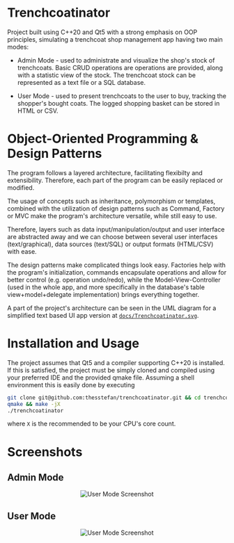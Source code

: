 # Trenchcoatinator

Project built using C++20 and Qt5 with a strong emphasis on OOP principles, simulating a trenchcoat shop management app having two main modes:

- Admin Mode - used to administrate and visualize the shop's stock of trenchcoats. Basic CRUD
operations are operations are provided, along with a statistic view of the stock. The trenchcoat
stock can be represented as a text file or a SQL database.

- User Mode - used to present trenchcoats to the user to buy, tracking the shopper's bought coats. 
The logged shopping basket can be stored in HTML or CSV.

# Object-Oriented Programming & Design Patterns
The program follows a layered architecture, facilitating flexibilty and extensibility.
Therefore, each part of the program can be easily replaced or modified.

The usage of concepts such as inheritance, polymorphism or templates, combined 
with the utilization of design patterns such as Command, Factory or MVC make the program's 
architecture versatile, while still easy to use. 

Therefore, layers such as data input/manipulation/output and user interface are abstracted 
away and we can choose between several user interfaces (text/graphical), data sources (text/SQL)
or output formats (HTML/CSV) with ease.

The design patterns make complicated things look easy. Factories help with the program's 
initialization, commands encapsulate operations and allow for better control (e.g. operation undo/redo), while the Model-View-Controller (used in the whole app, and more specifically in the database's table view+model+delegate implementation) brings everything together.

A part of the project's architecture can be seen in the UML diagram for a simplified text 
based UI app version at [`docs/Trenchcoatinator.svg`](https://github.com/thesstefan/trenchcoatinator/tree/master/docs/Trenchcoatinator.svg).

# Installation and Usage
The project assumes that Qt5 and a compiler supporting C++20 is installed. If this is satisfied,
the project must be simply cloned and compiled using your preferred IDE and the provided qmake file. Assuming a shell environment this is easily done by executing
```bash
git clone git@github.com:thesstefan/trenchcoatinator.git && cd trenchcoatinator
qmake && make -jX
./trenchcoatinator
```
where `X` is the recommended to be your CPU's core count. 

# Screenshots

## Admin Mode
<p align="center">
  <img src="https://github.com/thesstefan/trenchcoatinator/blob/master/readme/admin.png" alt="User Mode Screenshot"/>
</p>

## User Mode
<p align="center">
  <img src="https://github.com/thesstefan/trenchcoatinator/blob/master/readme/user.png" alt="User Mode Screenshot"/>
</p>
